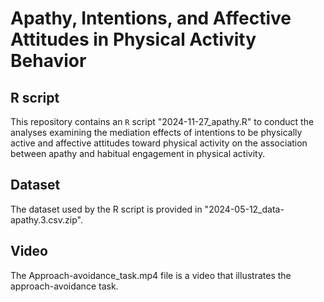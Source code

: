 # Apathy, Intentions, and Affective Attitudes in Physical Activity Behavior


## R script
This repository contains an `R` script "2024-11-27_apathy.R" to conduct the analyses examining the mediation effects of intentions to be physically active and affective attitudes toward physical activity on the association between apathy and habitual engagement in physical activity. 

## Dataset
The dataset used by the R script is provided in "2024-05-12_data-apathy.3.csv.zip".

## Video
The Approach-avoidance_task.mp4 file is a video that illustrates the approach-avoidance task.
